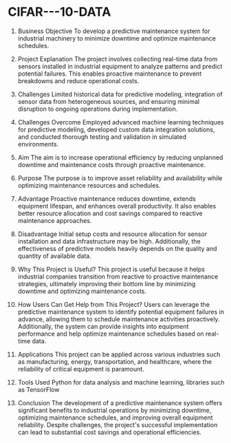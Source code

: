 # CIFAR---10-DATA


1.	Business Objective
To develop a predictive maintenance system for industrial machinery to minimize downtime and optimize maintenance schedules.

2.	Project Explanation
 The project involves collecting real-time data from sensors installed in industrial equipment to analyze patterns and predict potential failures. This enables proactive maintenance to prevent breakdowns and reduce operational costs.

3.	Challenges
Limited historical data for predictive modeling, integration of sensor data from heterogeneous sources, and ensuring minimal disruption to ongoing operations during implementation.

4.	Challenges Overcome
Employed advanced machine learning techniques for predictive modeling, developed custom data integration solutions, and conducted thorough testing and validation in simulated environments.

5.	Aim
 The aim is to increase operational efficiency by reducing unplanned downtime and maintenance costs through proactive maintenance.

6.	Purpose
 The purpose is to improve asset reliability and availability while optimizing maintenance resources and schedules.

7.	Advantage
 Proactive maintenance reduces downtime, extends equipment lifespan, and enhances overall productivity. It also enables better resource allocation and cost savings compared to reactive maintenance approaches.

8.	Disadvantage
 Initial setup costs and resource allocation for sensor installation and data infrastructure may be high. Additionally, the effectiveness of predictive models heavily depends on the quality and quantity of available data.

9.	Why This Project is Useful?
 This project is useful because it helps industrial companies transition from reactive to proactive maintenance strategies, ultimately improving their bottom line by minimizing downtime and optimizing maintenance costs.

10.	How Users Can Get Help from This Project?
Users can leverage the predictive maintenance system to identify potential equipment failures in advance, allowing them to schedule maintenance activities proactively. Additionally, the system can provide insights into equipment performance and help optimize maintenance schedules based on real-time data.

11.	Applications
 This project can be applied across various industries such as manufacturing, energy, transportation, and healthcare, where the reliability of critical equipment is paramount.

12.	Tools Used
Python for data analysis and machine learning, libraries such as TensorFlow 

13.	Conclusion
The development of a predictive maintenance system offers significant benefits to industrial operations by minimizing downtime, optimizing maintenance schedules, and improving overall equipment reliability. Despite challenges, the project's successful implementation can lead to substantial cost savings and operational efficiencies.
